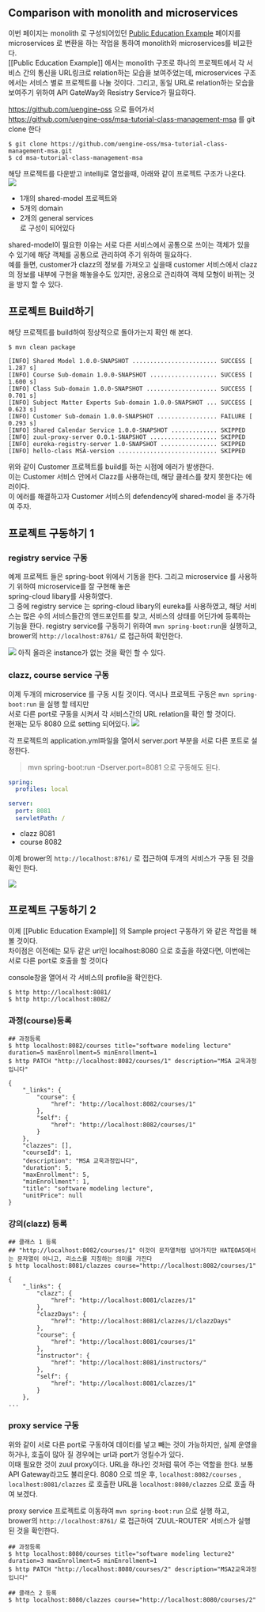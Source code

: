 Comparison with monolith and microservices
------

이번 페이지는 monolith 로 구성되어있던 [Public Education Example](https://github.com/TheOpenCloudEngine/uEngine-cloud/wiki/Public-Education-Example) 페이지를 microservices 로 변환을 하는 작업을 통하여 monolith와 microservices를 비교한다.  
[[Public Education Example]] 에서는 monolith 구조로 하나의 프로젝트에서 각 서비스 간의 통신을 URL링크로 relation하는 모습을 보여주었는데, microservices 구조에서는 서비스 별로 프로젝트를 나눌 것이다. 그리고, 동일 URL로 relation하는 모습을 보여주기 위하여 API GateWay와 Resistry Service가 필요하다.

https://github.com/uengine-oss 으로 들어가서  
https://github.com/uengine-oss/msa-tutorial-class-management-msa 를 git clone 한다
```
$ git clone https://github.com/uengine-oss/msa-tutorial-class-management-msa.git
$ cd msa-tutorial-class-management-msa
```

해당 프로젝트를 다운받고 intellij로 열었을때, 아래와 같이 프로젝트 구조가 나온다.  
![](https://raw.githubusercontent.com/wiki/TheOpenCloudEngine/uEngine-cloud/get-started/images/3_1.png)

* 1개의 shared-model 프로젝트와  
* 5개의 domain  
* 2개의 general services  
로 구성이 되어있다

shared-model이 필요한 이유는 서로 다른 서비스에서 공통으로 쓰이는 객체가 있을 수 있기에 해당 객체를 공통으로 관리하여 주기 위하여 필요하다.  
예를 들면, customer가 clazz의 정보를 가져오고 싶을때 customer 서비스에서 clazz의 정보를 내부에 구현을 해놓을수도 있지만, 공용으로 관리하여 객체 모형이 바뀌는 것을 방지 할 수 있다.

프로젝트 Build하기
------
해당 프로젝트를 build하여 정상적으로 돌아가는지 확인 해 본다.

```
$ mvn clean package

[INFO] Shared Model 1.0.0-SNAPSHOT ........................ SUCCESS [  1.287 s]
[INFO] Course Sub-domain 1.0.0-SNAPSHOT ................... SUCCESS [  1.600 s]
[INFO] Class Sub-domain 1.0.0-SNAPSHOT .................... SUCCESS [  0.701 s]
[INFO] Subject Matter Experts Sub-domain 1.0.0-SNAPSHOT ... SUCCESS [  0.623 s]
[INFO] Customer Sub-domain 1.0.0-SNAPSHOT ................. FAILURE [  0.293 s]
[INFO] Shared Calendar Service 1.0.0-SNAPSHOT ............. SKIPPED
[INFO] zuul-proxy-server 0.0.1-SNAPSHOT ................... SKIPPED
[INFO] eureka-registry-server 1.0-SNAPSHOT ................ SKIPPED
[INFO] hello-class MSA-version ............................ SKIPPED

```
위와 같이 Customer 프로젝트를 build를 하는 시점에 에러가 발생한다.  
이는 Customer 서비스 안에서 Clazz를 사용하는데, 해당 클레스를 찾지 못한다는 에러이다.  
이 에러를 해결하고자 Customer 서비스의 defendency에 shared-model 을 추가하여 주자.


프로젝트 구동하기 1
------
### registry service 구동
예제 프로젝트 들은 spring-boot 위에서 기동을 한다. 그리고 microservice 를 사용하기 위하여 microservice를 잘 구현해 놓은  
spring-cloud libary를 사용하였다.  
그 중에 registry service 는 spring-cloud libary의 eureka를 사용하였고, 해당 서비스는 많은 수의 서비스들간의 앤드포인트를 찾고, 서비스의 상태를 어딘가에 등록하는 기능을 한다.
registry service를 구동하기 위하여 `mvn spring-boot:run`을 실행하고, brower의 `http://localhost:8761/` 로 접근하여 확인한다.

![](https://raw.githubusercontent.com/wiki/TheOpenCloudEngine/uEngine-cloud/get-started/images/3_2.png)
아직 올라온 instance가 없는 것을 확인 할 수 있다.

### clazz, course service 구동
이제 두개의 microservice 를 구동 시킬 것이다. 역시나 프로젝트 구동은 `mvn spring-boot:run` 을 실행 할 테지만  
서로 다른 port로 구동을 시켜서 각 서비스간의 URL relation을 확인 할 것이다.  
현재는 모두 8080 으로 setting 되어있다.
![](https://raw.githubusercontent.com/wiki/TheOpenCloudEngine/uEngine-cloud/get-started/images/3_3.png)

각 프로젝트의 application.yml파일을 열어서 server.port 부분을 서로 다른 포트로 설정한다.  
> mvn spring-boot:run -Dserver.port=8081 으로 구동해도 된다.
```yml
spring:
  profiles: local

server:
  port: 8081
  servletPath: /
```
* clazz 8081
* course 8082 

이제 brower의 `http://localhost:8761/` 로 접근하여 두개의 서비스가 구동 된 것을 확인 한다.

![](https://raw.githubusercontent.com/wiki/TheOpenCloudEngine/uEngine-cloud/get-started/images/3_4.png)

프로젝트 구동하기 2
------
이제 [[Public Education Example]] 의 Sample project 구동하기 와 같은 작업을 해 볼 것이다.  
차이점은 이전에는 모두 같은 url인 localhost:8080 으로 호출을 하였다면, 이번에는 서로 다른 port로 호출을 할 것이다

console창을 열어서 각 서비스의 profile을 확인한다.
```
$ http http://localhost:8081/
$ http http://localhost:8082/
```


### 과정(course)등록
```
## 과정등록
$ http localhost:8082/courses title="software modeling lecture" duration=5 maxEnrollment=5 minEnrollment=1 
$ http PATCH "http://localhost:8082/courses/1" description="MSA 교욱과정입니다"

{
    "_links": {
        "course": {
            "href": "http://localhost:8082/courses/1"
        },
        "self": {
            "href": "http://localhost:8082/courses/1"
        }
    },
    "clazzes": [],
    "courseId": 1,
    "description": "MSA 교욱과정입니다",
    "duration": 5,
    "maxEnrollment": 5,
    "minEnrollment": 1,
    "title": "software modeling lecture",
    "unitPrice": null
}
```

### 강의(clazz) 등록
```
## 클래스 1 등록 
## "http://localhost:8082/courses/1" 이것이 문자열처럼 넘어가지만 HATEOAS에서는 문자열이 아니고, 리소스를 지칭하는 의미를 가진다
$ http localhost:8081/clazzes course="http://localhost:8082/courses/1"

{
    "_links": {
        "clazz": {
            "href": "http://localhost:8081/clazzes/1"
        },
        "clazzDays": {
            "href": "http://localhost:8081/clazzes/1/clazzDays"
        },
        "course": {
            "href": "http://localhost:8081/courses/1"
        },
        "instructor": {
            "href": "http://localhost:8081/instructors/"
        },
        "self": {
            "href": "http://localhost:8081/clazzes/1"
        }
    },
...
```

### proxy service 구동
위와 같이 서로 다른 port로 구동하여 데이터를 넣고 빼는 것이 가능하지만, 실제 운영을 하거나, 호출이 많아 질 경우에는 url과 port가 엉킬수가 있다.  
이때 필요한 것이 zuul proxy이다. URL을 하나인 것처럼 묶어 주는 역할을 한다.  보통 API Gateway라고도 불리운다.
8080 으로 띄운 후, `localhost:8082/courses` , `localhost:8081/clazzes` 로 호출한 URL을 `localhost:8080/clazzes` 으로 호출 하여 보겠다.  

proxy service 프로젝트로 이동하여 `mvn spring-boot:run` 으로 실행 하고,  
brower의 `http://localhost:8761/` 로 접근하여 'ZUUL-ROUTER' 서비스가 실행 된 것을 확인한다.  


```
## 과정등록
$ http localhost:8080/courses title="software modeling lecture2" duration=3 maxEnrollment=5 minEnrollment=1
$ http PATCH "http://localhost:8080/courses/2" description="MSA2교욱과정입니다"

## 클래스 2 등록 
$ http localhost:8080/clazzes course="http://localhost:8080/courses/2"

```
